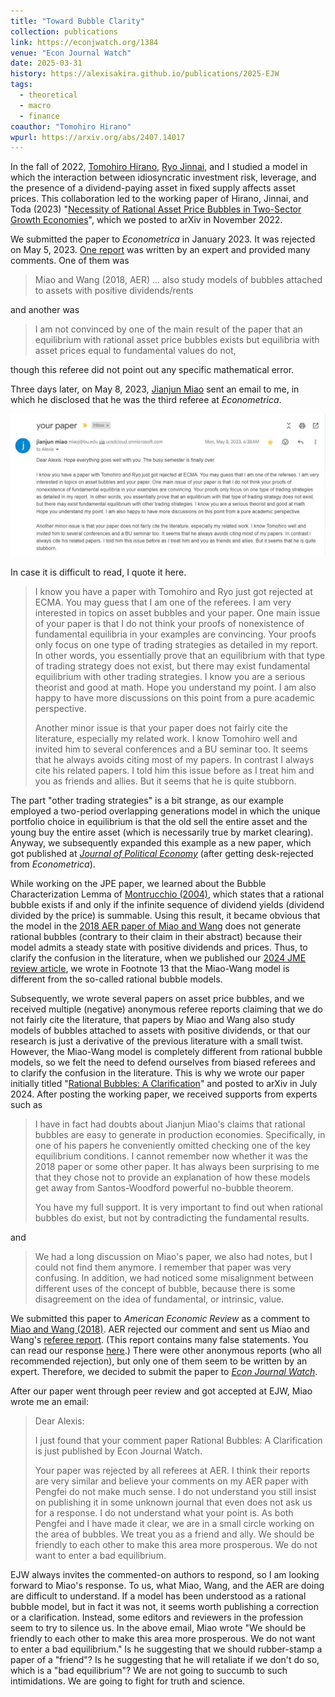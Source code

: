 ```yaml
---
title: "Toward Bubble Clarity"
collection: publications
link: https://econjwatch.org/1384
venue: "Econ Journal Watch"
date: 2025-03-31
history: https://alexisakira.github.io/publications/2025-EJW
tags:
  - theoretical
  - macro
  - finance
coauthor: "Tomohiro Hirano"
wpurl: https://arxiv.org/abs/2407.14017
---
```


In the fall of 2022, [Tomohiro Hirano](https://sites.google.com/site/tomohih/), [Ryo Jinnai](https://sites.google.com/view/ryojinnai), and I studied a model in which the interaction between idiosyncratic investment risk, leverage, and the presence of a dividend-paying asset in fixed supply affects asset prices. This collaboration led to the working paper of Hirano, Jinnai, and Toda (2023) "[Necessity of Rational Asset Price Bubbles in Two-Sector Growth Economies](https://arxiv.org/abs/2211.13100v4)", which we posted to arXiv in November 2022.

We submitted the paper to _Econometrica_ in January 2023. It was rejected on May 5, 2023. [One report](/files/MS-21538-ref_report(R3_report).pdf) was written by an expert and provided many comments. One of them was

>Miao and Wang (2018, AER) ... also study models of bubbles attached to assets with positive dividends/rents

and another was

>I am not convinced by one of the main result of the paper that an equilibrium with rational asset price bubbles exists but equilibria with asset prices equal to fundamental values do not,

though this referee did not point out any specific mathematical error.

Three days later, on May 8, 2023, [Jianjun Miao](https://people.bu.edu/miaoj/) sent an email to me, in which he disclosed that he was the third referee at _Econometrica_.

![Email from Miao](/assets/images/Miao_email.JPG)

In case it is difficult to read, I quote it here.

>I know you have a paper with Tomohiro and Ryo just got rejected at ECMA. You may guess that I am one of the referees. I am very interested in topics on asset bubbles and your paper. One main issue of your paper is that I do not think your proofs of nonexistence of fundamental equilibria in your examples are convincing. Your proofs only focus on one type of trading strategies as detailed in my report. In other words, you essentially prove that an equilibrium with that type of trading strategy does not exist, but there may exist fundamental equilibrium with other trading strategies. I know you are a serious theorist and good at math. Hope you understand my point. I am also happy to have more discussions on this point from a pure academic perspective.
>
>Another minor issue is that your paper does not fairly cite the literature, especially my related work. I know Tomohiro well and invited him to several conferences and a BU seminar too. It seems that he always avoids citing most of my papers. In contrast I always cite his related papers. I told him this issue before as I treat him and you as friends and allies. But it seems that he is quite stubborn.

The part "other trading strategies" is a bit strange, as our example employed a two-period overlapping generations model in which the unique portfolio choice in equilibrium is that the old sell the entire asset and the young buy the entire asset (which is necessarily true by market clearing). Anyway, we subsequently expanded this example as a new paper, which got published at [_Journal of Political Economy_](https://doi.org/10.1086/732528) (after getting desk-rejected from _Econometrica_).

While working on the JPE paper, we learned about the Bubble Characterization Lemma of [Montrucchio (2004)](https://doi.org/10.1007/s00199-004-0502-8), which states that a rational bubble exists if and only if the infinite sequence of dividend yields (dividend divided by the price) is summable. Using this result, it became obvious that the model in the [2018 AER paper of Miao and Wang](https://doi.org/10.1257/aer.20160782) does not generate rational bubbles (contrary to their claim in their abstract) because their model admits a steady state with positive dividends and prices. Thus, to clarify the confusion in the literature, when we published our [2024 JME review article](https://doi.org/10.1016/j.jmateco.2024.102944), we wrote in Footnote 13 that the Miao-Wang model is different from the so-called rational bubble models.

Subsequently, we wrote several papers on asset price bubbles, and we received multiple (negative) anonymous referee reports claiming that we do not fairly cite the literature, that papers by Miao and Wang also study models of bubbles attached to assets with positive dividends, or that our research is just a derivative of the previous literature with a small twist. However, the Miao-Wang model is completely different from rational bubble models, so we felt the need to defend ourselves from biased referees and to clarify the confusion in the literature. This is why we wrote our paper initially titled "[Rational Bubbles: A Clarification](https://arxiv.org/abs/2407.14017)" and posted to arXiv in July 2024. After posting the working paper, we received supports from experts such as

>I have in fact had doubts about Jianjun Miao's claims that rational bubbles are easy to generate in production economies. Specifically, in one of his papers he conveniently omitted checking one of the key equilibrium conditions. I cannot remember now whether it was the 2018 paper or some other paper. It has always been surprising to me that they chose not to provide an explanation of how these models
get away from Santos-Woodford powerful no-bubble theorem.
>
>You have my full support. It is very important to find out when rational bubbles do exist, but not by contradicting the fundamental results.

and

>We had a long discussion on Miao's paper, we also had notes, but I could not find them anymore. I remember that paper was very confusing. In addition, we had noticed some misalignment between different uses of the concept of bubble, because there is some disagreement on the idea of fundamental, or intrinsic, value.

We submitted this paper to _American Economic Review_ as a comment to [Miao and Wang (2018)](https://doi.org/10.1257/aer.20160782). AER rejected our comment and sent us Miao and Wang's [referee report](https://alexisakira.github.io/files/AER-2024-1053_Ref1.pdf). (This report contains many false statements. You can read our response [here](https://alexisakira.github.io/files/response_to_MW.pdf).) There were other anonymous reports (who all recommended rejection), but only one of them seem to be written by an expert. Therefore, we decided to submit the paper to [_Econ Journal Watch_](https://econjwatch.org/).

After our paper went through peer review and got accepted at EJW, Miao wrote me an email:

>Dear Alexis:
>
>I just found that your comment paper Rational Bubbles: A Clarification is just published by Econ Journal Watch.
>
>Your paper was rejected by all referees at AER. I think their reports are very similar and believe your comments on my AER paper with Pengfei do not make much sense. I do not understand you still insist on publishing it in some unknown journal that even does not ask us for a response. I do not understand what your point is. As both Pengfei and I have made it clear, we are in a small circle working on the area of bubbles. We treat you as a friend and ally. We should be friendly to each other to make this area more prosperous. We do not want to enter a bad equilibrium.

EJW always invites the commented-on authors to respond, so I am looking forward to Miao's response. To us, what Miao, Wang, and the AER are doing are difficult to understand. If a model has been understood as a rational bubble model, but in fact it was not, it seems worth publishing a correction or a clarification. Instead, some editors and reviewers in the profession seem to try to silence us. In the above email, Miao wrote "We should be friendly to each other to make this area more prosperous. We do not want to enter a bad equilibrium." Is he suggesting that we should rubber-stamp a paper of a "friend"? Is he suggesting that he will retaliate if we don't do so, which is a "bad equilibrium"? We are not going to succumb to such intimidations. We are going to fight for truth and science.